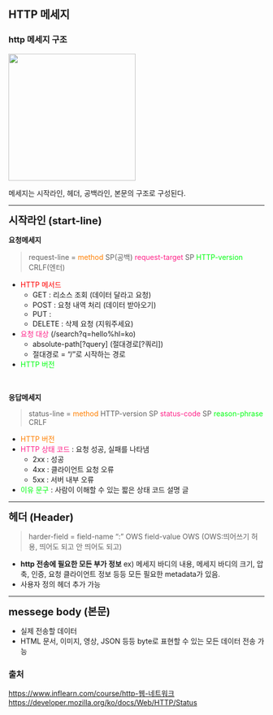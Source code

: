 ## HTTP 메세지

### http 메세지 구조

<img style="width:250px" src="https://velog.velcdn.com/images/fdsa200/post/020976af-b65e-4cb2-9463-0241e582b8e7/image.png">

메세지는 시작라인, 헤더, 공백라인, 본문의 구조로 구성된다.

---

<span style="font-size:20px;font-weight:bolder">시작라인 (start-line)</span>

**요청메세지**

> request-line = <span style="color:#ff7f00">method</span> SP(공백) <span style="color:#ff2288">request-target</span> SP <span style="color:#00FF11">HTTP-version</span> CRLF(엔터)

- <span style="color:red">HTTP 메서드</span>
  - GET : 리소스 조회 (데이터 달라고 요청)
  - POST : 요청 내역 처리 (데이터 받아오기)
  - PUT :
  - DELETE : 삭제 요청 (지워주세요)
- <span style="color:#ff2288">요청 대상</span> (/search?q=hello%hl=ko)
  - absolute-path[?query] (절대경로[?쿼리])
  - 절대경로 = “/”로 시작하는 경로
- <span style="color:#00FF11">HTTP 버전</span>

<br>

**응답메세지**

> status-line = <span style="color:#ff7f00">method</span> HTTP-version</span> SP <span style="color:#ff2288">status-code</span> SP <span style="color:#00FF11">reason-phrase</span> CRLF

- <span style="color:#ff7f00">HTTP 버전</span>
- <span style="color:#ff2288">HTTP 상태 코드</span> : 요청 성공, 실패를 나타냄
  - 2xx : 성공
  - 4xx : 클라이언트 요청 오류
  - 5xx : 서버 내부 오류
- <span style="color:#00FF11">이유 문구</span> : 사람이 이해할 수 있는 짧은 상태 코드 설명 글

---

<span style="font-size:20px;font-weight:bolder">헤더 (Header)</span>

> harder-field = field-name “:” OWS field-value OWS (OWS:띄어쓰기 허용, 띄어도 되고 안 띄어도 되고)

- **http 전송에 필요한 모든 부가 정보**
  ex) 메세지 바디의 내용, 메세지 바디의 크기, 압축, 인증, 요청 클라이언트 정보 등등 모든 필요한 metadata가 있음.
- 사용자 정의 헤더 추가 가능

---

<span style="font-size:20px;font-weight:bolder">messege body (본문)</span>

- 실제 전송할 데이터
- HTML 문서, 이미지, 영상, JSON 등등 byte로 표현할 수 있는 모든 데이터 전송 가능

### 출처

https://www.inflearn.com/course/http-웹-네트워크
https://developer.mozilla.org/ko/docs/Web/HTTP/Status
